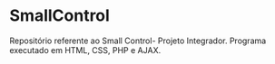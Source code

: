# SmallControl
 Repositório referente ao Small Control- Projeto Integrador.
 Programa executado em HTML, CSS, PHP e AJAX.